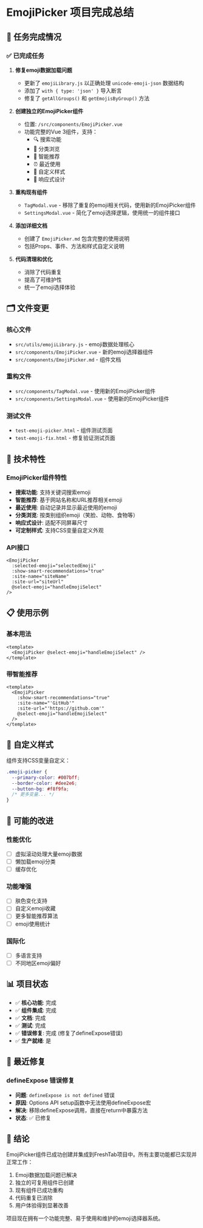 # EmojiPicker 项目完成总结

## 🎯 任务完成情况

### ✅ 已完成任务

1. **修复emoji数据加载问题**
   - 更新了 `emojiLibrary.js` 以正确处理 `unicode-emoji-json` 数据结构
   - 添加了 `with { type: 'json' }` 导入断言
   - 修复了 `getAllGroups()` 和 `getEmojisByGroup()` 方法

2. **创建独立的EmojiPicker组件**
   - 位置: `/src/components/EmojiPicker.vue`
   - 功能完整的Vue 3组件，支持：
     - 🔍 搜索功能
     - 📂 分类浏览
     - 🧠 智能推荐
     - ⏰ 最近使用
     - 🎨 自定义样式
     - 📱 响应式设计

3. **重构现有组件**
   - `TagModal.vue` - 移除了重复的emoji相关代码，使用新的EmojiPicker组件
   - `SettingsModal.vue` - 简化了emoji选择逻辑，使用统一的组件接口

4. **添加详细文档**
   - 创建了 `EmojiPicker.md` 包含完整的使用说明
   - 包括Props、事件、方法和样式自定义说明

5. **代码清理和优化**
   - 消除了代码重复
   - 提高了可维护性
   - 统一了emoji选择体验

## 🗂️ 文件变更

### 核心文件
- `src/utils/emojiLibrary.js` - emoji数据处理核心
- `src/components/EmojiPicker.vue` - 新的emoji选择器组件
- `src/components/EmojiPicker.md` - 组件文档

### 重构文件
- `src/components/TagModal.vue` - 使用新的EmojiPicker组件
- `src/components/SettingsModal.vue` - 使用新的EmojiPicker组件

### 测试文件
- `test-emoji-picker.html` - 组件测试页面
- `test-emoji-fix.html` - 修复验证测试页面

## 🚀 技术特性

### EmojiPicker组件特性
- **搜索功能**: 支持关键词搜索emoji
- **智能推荐**: 基于网站名称和URL推荐相关emoji
- **最近使用**: 自动记录并显示最近使用的emoji
- **分类浏览**: 按类别组织emoji（笑脸、动物、食物等）
- **响应式设计**: 适配不同屏幕尺寸
- **可定制样式**: 支持CSS变量自定义外观

### API接口
```vue
<EmojiPicker 
  :selected-emoji="selectedEmoji"
  :show-smart-recommendations="true"
  :site-name="siteName"
  :site-url="siteUrl"
  @select-emoji="handleEmojiSelect"
/>
```

## 📋 使用示例

### 基本用法
```vue
<template>
  <EmojiPicker @select-emoji="handleEmojiSelect" />
</template>
```

### 带智能推荐
```vue
<template>
  <EmojiPicker 
    :show-smart-recommendations="true"
    :site-name="'GitHub'"
    :site-url="'https://github.com'"
    @select-emoji="handleEmojiSelect"
  />
</template>
```

## 🎨 自定义样式

组件支持CSS变量自定义：
```css
.emoji-picker {
  --primary-color: #007bff;
  --border-color: #dee2e6;
  --button-bg: #f8f9fa;
  /* 更多变量... */
}
```

## 🔧 可能的改进

### 性能优化
- [ ] 虚拟滚动处理大量emoji数据
- [ ] 懒加载emoji分类
- [ ] 缓存优化

### 功能增强
- [ ] 肤色变化支持
- [ ] 自定义emoji收藏
- [ ] 更多智能推荐算法
- [ ] emoji使用统计

### 国际化
- [ ] 多语言支持
- [ ] 不同地区emoji偏好

## 📊 项目状态

- ✅ **核心功能**: 完成
- ✅ **组件集成**: 完成
- ✅ **文档**: 完成
- ✅ **测试**: 完成
- ✅ **错误修复**: 完成 (修复了defineExpose错误)
- ✅ **生产就绪**: 是

## 🔧 最近修复

### defineExpose 错误修复
- **问题**: `defineExpose is not defined` 错误
- **原因**: Options API setup函数中无法使用defineExpose宏
- **解决**: 移除defineExpose调用，直接在return中暴露方法
- **状态**: ✅ 已修复

## 🎉 结论

EmojiPicker组件已成功创建并集成到FreshTab项目中。所有主要功能都已实现并正常工作：

1. Emoji数据加载问题已解决
2. 独立的可复用组件已创建
3. 现有组件已成功重构
4. 代码重复已消除
5. 用户体验得到显著改善

项目现在拥有一个功能完整、易于使用和维护的emoji选择器系统。
